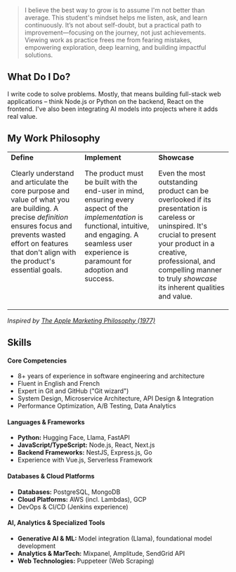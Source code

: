 > I believe the best way to grow is to assume I'm not better than average. This student's mindset helps me listen, ask, and learn continuously. It’s not about self-doubt, but a practical path to improvement—focusing on the journey, not just achievements. Viewing work as practice frees me from fearing mistakes, empowering exploration, deep learning, and building impactful solutions.

## What Do I Do?

I write code to solve problems. Mostly, that means building full-stack web applications – think Node.js or Python on the backend, React on the frontend. I've also been integrating AI models into projects where it adds real value.

## My Work Philosophy

<table>
  <tr>
    <td valign="top" align="left" width="33%">
      <strong>Define</strong>
      <p>Clearly understand and articulate the core purpose and value of what you are building. A precise <i>definition</i> ensures focus and prevents wasted effort on features that don't align with the product's essential goals.</p>
    </td>
    <td valign="top" align="left" width="33%">
      <strong>Implement</strong>
      <p>The product must be built with the end-user in mind, ensuring every aspect of the <i>implementation</i> is functional, intuitive, and engaging. A seamless user experience is paramount for adoption and success.</p>
    </td>
    <td valign="top" align="left" width="33%">
      <strong>Showcase</strong>
      <p>Even the most outstanding product can be overlooked if its presentation is careless or uninspired. It's crucial to present your product in a creative, professional, and compelling manner to truly <i>showcase</i> its inherent qualities and value.</p>
    </td>
  </tr>
</table>

_Inspired by [The Apple Marketing Philosophy (1977)](https://www.customerengagementinsider.com/digital-strategy/articles/what-we-can-learn-apple-marketing-philosophy)_

## Skills

#### Core Competencies
- 8+ years of experience in software engineering and architecture
- Fluent in English and French
- Expert in Git and GitHub ("Git wizard")
- System Design, Microservice Architecture, API Design & Integration
- Performance Optimization, A/B Testing, Data Analytics

#### Languages & Frameworks
- **Python:** Hugging Face, Llama, FastAPI
- **JavaScript/TypeScript:** Node.js, React, Next.js
- **Backend Frameworks:** NestJS, Express.js, Go
- Experience with Vue.js, Serverless Framework

#### Databases & Cloud Platforms
- **Databases:** PostgreSQL, MongoDB
- **Cloud Platforms:** AWS (incl. Lambdas), GCP
- DevOps & CI/CD (Jenkins experience)

#### AI, Analytics & Specialized Tools
- **Generative AI & ML:** Model integration (Llama), foundational model development
- **Analytics & MarTech:** Mixpanel, Amplitude, SendGrid API
- **Web Technologies:** Puppeteer (Web Scraping)
